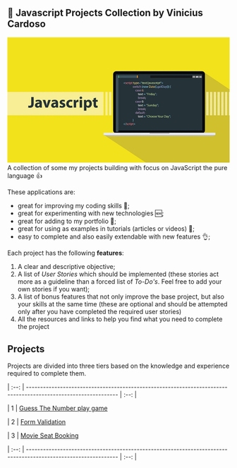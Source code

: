 ## :ledger: Javascript Projects Collection by Vinicius Cardoso

![Javascript Vinicius Cardoso](./js-logo.png)
A collection of some my projects building with focus on JavaScript the pure language 👍

These applications are:

- great for improving my coding skills :muscle:;
- great for experimenting with new technologies 🆕;
- great for adding to my portfolio :file_folder:;
- great for using as examples in tutorials (articles or videos) :page_with_curl:;
- easy to complete and also easily extendable with new features :ok_hand:;

Each project has the following **features**:

1. A clear and descriptive objective;
2. A list of _User Stories_ which should be implemented (these stories act more as a guideline than a forced list of _To-Do's_. Feel free to add your own stories if you want);
3. A list of bonus features that not only improve the base project, but also your skills at the same time (these are optional and should be attempted only after you have completed the required user stories)
4. All the resources and links to help you find what you need to complete the project


## Projects

Projects are divided into three tiers based on the knowledge and experience
required to complete them.
                                                                                                                                               
| :--: | --------------------------------------------------------------------------------------------------------------  | :--: |

|  1   | [Guess The Number play game](https://codepen.io/cerebrovinny/pen/poyvXmZ)

|  2   | [Form Validation](https://codepen.io/cerebrovinny/pen/xxVbovK)

|  3   | [Movie Seat Booking](https://codepen.io/cerebrovinny/pen/LYNGPEZ)

| :--: | --------------------------------------------------------------------------------------------------------------  | :--: |
